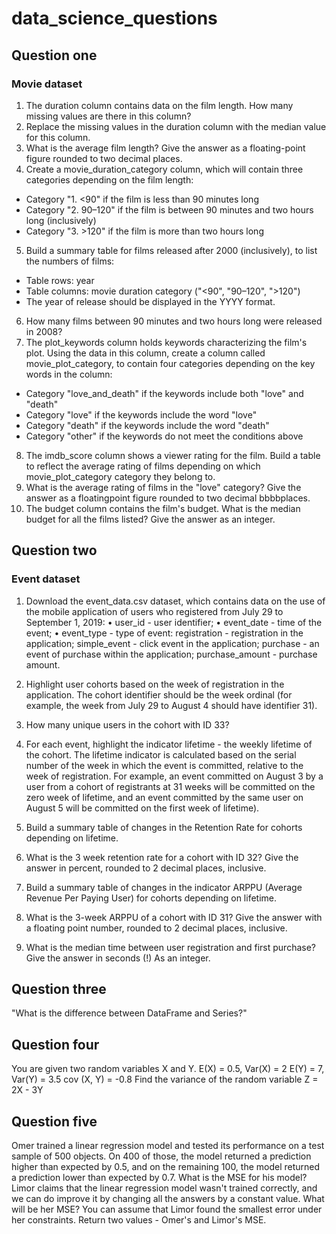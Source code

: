 # data_science_questions

## Question one
### Movie dataset
1. The duration column contains data on the film length. How many missing values are there
in this column?
2. Replace the missing values in the duration column with the median value for this column.
3. What is the average film length? Give the answer as a floating-point figure rounded to
two decimal places.
4. Create a movie_duration_category column, which will contain three categories
depending on the film length:
- Category "1. <90" if the film is less than 90 minutes long
- Category "2. 90–120" if the film is between 90 minutes and two hours long (inclusively)
- Category "3. >120" if the film is more than two hours long
5. Build a summary table for films released after 2000 (inclusively), to list the numbers of
films:
- Table rows: year
- Table columns: movie duration category ("<90", "90–120", ">120")
- The year of release should be displayed in the YYYY format.
6. How many films between 90 minutes and two hours long were released in 2008?
7. The plot_keywords column holds keywords characterizing the film's plot. Using the data
in this column, create a column called movie_plot_category, to contain four categories
depending on the key words in the column:
- Category "love_and_death" if the keywords include both "love" and "death"
- Category "love" if the keywords include the word "love"
- Category "death" if the keywords include the word "death"
- Category "other" if the keywords do not meet the conditions above
8. The imdb_score column shows a viewer rating for the film. Build a table to reflect the
average rating of films depending on which movie_plot_category category they belong to.
9. What is the average rating of films in the "love" category? Give the answer as a floatingpoint
figure rounded to two decimal bbbbplaces.
10. The budget column contains the film's budget. What is the median budget for all the films
listed? Give the answer as an integer.


## Question two
### Event dataset
1. Download the event_data.csv dataset, which contains data on the use of the mobile
application of users who registered from July 29 to September 1, 2019:
• user_id - user identifier;
• event_date - time of the event;
• event_type - type of event: registration - registration in the application; 
simple_event - click event in the application; purchase - an event of purchase within the application; purchase_amount - purchase amount.

2. Highlight user cohorts based on the week of registration in the application. The cohort
identifier should be the week ordinal (for example, the week from July 29 to August 4
should have identifier 31).

3. How many unique users in the cohort with ID 33?

4. For each event, highlight the indicator lifetime - the weekly lifetime of the cohort. The
lifetime indicator is calculated based on the serial number of the week in which the event
is committed, relative to the week of registration. For example, an event committed on
August 3 by a user from a cohort of registrants at 31 weeks will be committed on the zero
week of lifetime, and an event committed by the same user on August 5 will be committed
on the first week of lifetime).

5. Build a summary table of changes in the Retention Rate for cohorts depending on lifetime.

6. What is the 3 week retention rate for a cohort with ID 32? Give the answer in percent,
rounded to 2 decimal places, inclusive.

7. Build a summary table of changes in the indicator ARPPU (Average Revenue Per Paying
User) for cohorts depending on lifetime.

8. What is the 3-week ARPPU of a cohort with ID 31? Give the answer with a floating point
number, rounded to 2 decimal places, inclusive.

9. What is the median time between user registration and first purchase? Give the answer
in seconds (!) As an integer.


## Question three
"What is the difference between DataFrame and Series?"

## Question four
You are given two random variables X and Y.
E(X) = 0.5, Var(X) = 2
E(Y) = 7, Var(Y) = 3.5
cov (X, Y) = -0.8
Find the variance of the random variable Z = 2X - 3Y

## Question five
Omer trained a linear regression model and tested its performance on a test sample of 500
objects. On 400 of those, the model returned a prediction higher than expected by 0.5, and on
the remaining 100, the model returned a prediction lower than expected by 0.7.
What is the MSE for his model?
Limor claims that the linear regression model wasn't trained correctly, and we can do improve
it by changing all the answers by a constant value. What will be her MSE?
You can assume that Limor found the smallest error under her constraints.
Return two values - Omer's and Limor's MSE.

